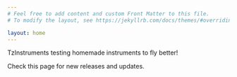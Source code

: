 ```yaml
---
# Feel free to add content and custom Front Matter to this file.
# To modify the layout, see https://jekyllrb.com/docs/themes/#overriding-theme-defaults

layout: home
---
```


TzInstruments testing homemade instruments to fly better!

Check this page for new releases and updates.

